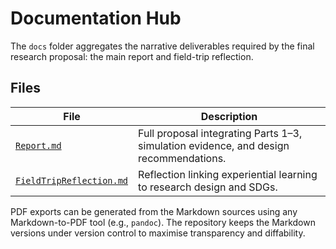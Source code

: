 # Documentation Hub

The `docs` folder aggregates the narrative deliverables required by the final research proposal: the main report and field-trip reflection.

## Files

| File | Description |
| --- | --- |
| [`Report.md`](Report.md) | Full proposal integrating Parts 1–3, simulation evidence, and design recommendations. |
| [`FieldTripReflection.md`](FieldTripReflection.md) | Reflection linking experiential learning to research design and SDGs. |

PDF exports can be generated from the Markdown sources using any Markdown-to-PDF tool (e.g., `pandoc`). The repository keeps the Markdown versions under version control to maximise transparency and diffability.
